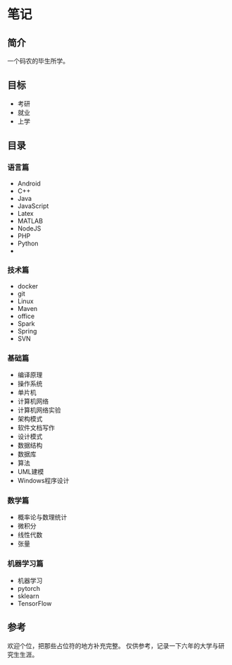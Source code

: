 # 笔记

## 简介

一个码农的毕生所学。

## 目标

- 考研
- 就业
- 上学


## 目录

### 语言篇
- Android
- C++
- Java
- JavaScript
- Latex
- MATLAB
- NodeJS
- PHP
- Python
- 

### 技术篇
- docker
- git
- Linux
- Maven
- office
- Spark
- Spring
- SVN

### 基础篇
- 编译原理
- 操作系统
- 单片机
- 计算机网络
- 计算机网络实验
- 架构模式
- 软件文档写作
- 设计模式
- 数据结构
- 数据库
- 算法
- UML建模
- Windows程序设计
  
### 数学篇
- 概率论与数理统计
- 微积分
- 线性代数
- 张量

### 机器学习篇
- 机器学习
- pytorch
- sklearn
- TensorFlow

## 参考

欢迎个位，把那些占位符的地方补充完整。
仅供参考，记录一下六年的大学与研究生生涯。
